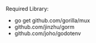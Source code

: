 Required Library:
- go get github.com/gorilla/mux
- github.com/jinzhu/gorm
- github.com/joho/godotenv
<!-- - golang.org/x/crypto/bcrypt -->
<!-- - github.com/dgrijalva/jwt-go -->
<!-- - github.com/gorilla/sessions -->
